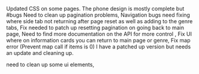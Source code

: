 Updated CSS on some pages. 
The phone design is mostly complete but
#bugs
Need to clean up pagination problems,
Navigation bugs need fixing where side tab not returning after page reset as well as adding to the genre tabs,
Fix needed to patch up resetting pagination on going back to main page,
Need to find more documentation on the API for more control ,
Fix UI where on information cards you can return to main page or genre,
Fix map error (Prevent map call if items is 0) I have a patched up version but needs an update and cleaning up.

need to clean up some ui elements,
